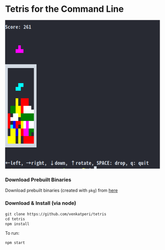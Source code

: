 # Tetris for the Command Line

![screenshot](tetris.png)

### Download Prebuilt Binaries
Download prebuilt binaries (created with `pkg`) from [here](https://github.com/venkatperi/tetris/releases/latest)

### Download & Install (via node)

```
git clone https://github.com/venkatperi/tetris
cd tetris
npm install
```

To run:

    npm start 


